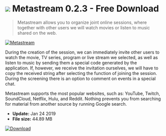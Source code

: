 # ![](https://cdn.softexe.net/static/icon/6/metastream-9264.png) Metastream 0.2.3 - Free Download

> Metastream allows you to organize joint online sessions, where together with other users we will watch movies or listen to music shared on the web.

[![Metastream](https://gallery.dpcdn.pl/imgc/Tools/86162/g_-_420x350_1.5_-_x3c23f695-8540-46a3-80ba-32b143b3ddd0.jpg)](https://softexe.net/win/multimedia/other/metastream:abfd.html)

During the creation of the session, we can immediately invite other users to watch the movie, TV series, program or live stream we selected, as well as listen to music by sending them a special code generated by the application. If, however, we receive the invitation ourselves, we will have to copy the received string after selecting the function of joining the session. During the screening there is an option to comment on events in a special chat.
 
 Metastream supports the most popular websites, such as: YouTube, Twitch, SoundCloud, Netflix, Hulu, and Reddit. Nothing prevents you from searching for material from another source by running Google search.


- **Update:** Jan 24 2019
- **File size:** 44.89 MB

[![Download](https://cdn.softexe.net/static/img/download.png)](https://softexe.net/win/multimedia/other/metastream:abfd.html)

